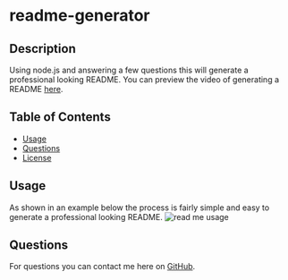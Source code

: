 # readme-generator


## Description 
  Using node.js and answering a few questions this will generate a professional looking README. You can preview the video of generating a README  [here](https://drive.google.com/file/d/12DG6Rw1rYf8kEIGymACv15dCg3xW5xjL/view).
            
## Table of Contents
 * [Usage](#usage)
 * [Questions](#questions)
 * [License](#license)
            
            

            
## Usage 
As shown in an example below the process is fairly simple and easy to generate a professional looking README.
![read me usage](./assets/media/Readmegen.gif)

            
            
  ## Questions
  For questions you can contact me here on [GitHub](https://github.com/KrystopherQ).